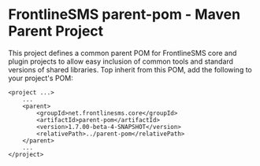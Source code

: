 FrontlineSMS parent-pom - Maven Parent Project
==============================================

This project defines a common parent POM for FrontlineSMS core and plugin projects to allow easy inclusion of common tools and standard versions of shared libraries.  Top inherit from this POM, add the following to your project's POM:

	<project ...>
		...
		<parent>
			<groupId>net.frontlinesms.core</groupId>
			<artifactId>parent-pom</artifactId>
			<version>1.7.00-beta-4-SNAPSHOT</version>
			<relativePath>../parent-pom</relativePath>
		</parent>
		...
	</project>


